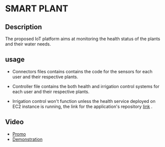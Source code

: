 # SMART PLANT 

## Description
The proposed IoT platform aims at monitoring the health status of the plants and their water needs.



## usage

- Connectors files contains contains the code for the sensors for each user and their respective plants. 

- Controller file contains the both health and irrigation control systems for each user and their respective plants.

- Irrigation control won't function unless the health service deployed on EC2 instance is running, the link for the application's repository [link](https://github.com/aminmbare/IOT-API) .

## Video 

- [Promo](https://youtu.be/fqfVC1vNv34)
- [Demonstration](https://www.youtube.com/watch?v=jelMmlWXVpo)